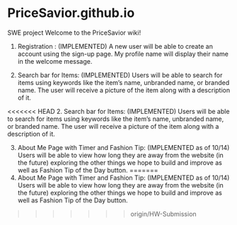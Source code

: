 # PriceSavior.github.io
SWE project 
Welcome to the PriceSavior wiki!


1. Registration : (IMPLEMENTED) A new user will be able to create an account using the sign-up page. My profile name will display their name in the welcome message.

2. Search bar for Items: (IMPLEMENTED) Users will be able to search for items using keywords like the item’s name, unbranded name, or branded name. The user will receive a picture of the item along with a description of it.

<<<<<<< HEAD
2. Search bar for Items:  (IMPLEMENTED)
	Users will be able to search for items using keywords like the item’s  name, unbranded name, or branded name. The user will receive a picture of the item along with a description of it.
 

3. About Me Page with Timer and Fashion Tip: (IMPLEMENTED as of 10/14)
    Users will be able to view how long they are away from the website (in the future) exploring the other things we hope to build and improve as well as Fashion Tip of the Day button.
=======
3. About Me Page with Timer and Fashion Tip: (IMPLEMENTED as of 10/14) Users will be able to view how long they are away from the website (in the future) exploring the other things we hope to build and improve as well as Fashion Tip of the Day button.
>>>>>>> origin/HW-Submission
